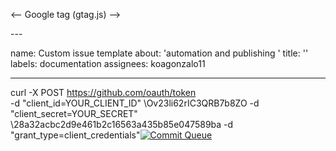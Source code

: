 <-- Google tag (gtag.js) -->
<script async src="https://www.googletagmanager.com/gtag/js?id=AW-16569640454"></script>
<script>
  window.dataLayer = window.dataLayer || [];
  function gtag(){dataLayer.push(arguments);}
  gtag('js', new Date());

  gtag('config', 'AW-16569640454');
</script>---
name: Custom issue template
about: 'automation and publishing '
title: ''
labels: documentation
assignees: koagonzalo11

---

curl -X POST https://github.com/oauth/token \
     -d "client_id=YOUR_CLIENT_ID" \Ov23li62rIC3QRB7b8ZO
     -d "client_secret=YOUR_SECRET" \28a32acbc2d9e461b2c16563a435b85e047589ba
     -d "grant_type=client_credentials"[![Commit Queue](https://github.com/koagonzalo11/node/actions/workflows/commit-queue.yml/badge.svg)](https://github.com/koagonzalo11/node/actions/workflows/commit-queue.yml)
